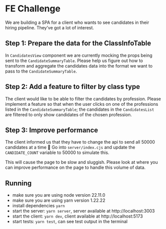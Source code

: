# FE Challenge

We are building a SPA for a client who wants to see candidates in their hiring pipeline. They’ve got a lot of interest.

## Step 1: Prepare the data for the ClassInfoTable

In `CandidatesView` component we are currently mocking the props being sent to the `CandidateSummaryTable`. Please help us figure out how to transform and aggregate the candidates data into the format we want to pass to the `CandidateSummaryTable`. 

## Step 2: Add a feature to filter by class type

The client would like to be able to filter the candidates by profession. Please implement a feature so that when the user clicks on one of the professions listed in the `CandidateSummaryTable`; the candidates in the `CandidatesList` are filtered to only show candidates of the chosen profession.

## Step 3: Improve performance
The client informed us that they have to change the api to send all 50000 candidates at a time 🤦
Go into `server/index.cjs` and update the `CANDIDATE_COUNT` variable to 50000 to simulate this.

This will cause the page to be slow and sluggish. Please look at where you can improve performance on the page to handle this volume of data.

## Running

- make sure you are using node version 22.11.0
- make sure you are using yarn version 1.22.22
- install dependencies `yarn`
- start the server: `yarn server`, server available at http://localhost:3003
- start the client: `yarn dev`, client available at http://localhost:5173
- start tests: `yarn test`, can see test output in the terminal
